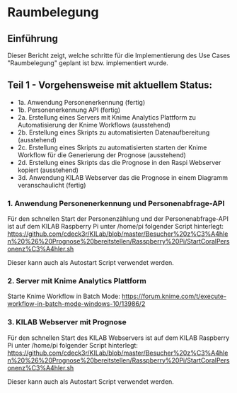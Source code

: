 # Raumbelegung

## Einführung
Dieser Bericht zeigt, welche schritte für die Implementierung des Use Cases "Raumbelegung" geplant ist bzw. implementiert wurde.

## Teil 1 - Vorgehensweise mit aktuellem Status:

- 1a. Anwendung Personenerkennung  (fertig)
- 1b. Personenerkennung  API (fertig)
- 2a. Erstellung eines Servers mit Knime Analytics Plattform  zu Automatisierung der Knime Workflows (ausstehend)
- 2b. Erstellung eines Skripts zu automatisierten Datenaufbereitung (ausstehend)
- 2c. Erstellung eines Skripts zu automatisierten starten der Knime Workflow für die Generierung der Prognose (ausstehend)
- 2d. Erstellung eines Skripts das die Prognose in den Raspi Webserver kopiert (ausstehend)
- 3d. Anwendung KILAB Webserver das die Prognose in einem Diagramm veranschaulicht (fertig)

### 1. Anwendung Personenerkennung und Personenabfrage-API
Für den schnellen Start der Personenzählung und der Personenabfrage-API ist auf dem KILAB Raspberry Pi unter /home/pi folgender Script hinterlegt:
https://github.com/cdeck3r/KILab/blob/master/Besucher%20z%C3%A4hlen%20%26%20Prognose%20bereitstellen/Rasspberry%20Pi/StartCoralPersonenz%C3%A4hler.sh

Dieser kann auch als Autostart Script verwendet werden.


### 2. Server mit Knime Analytics Plattform 

Starte Knime Workflow in Batch Mode:
https://forum.knime.com/t/execute-workflow-in-batch-mode-windows-10/13986/2

### 3. KILAB Webserver mit Prognose
Für den schnellen Start des KILAB Webservers  ist auf dem KILAB Raspberry Pi unter /home/pi folgender Script hinterlegt:
https://github.com/cdeck3r/KILab/blob/master/Besucher%20z%C3%A4hlen%20%26%20Prognose%20bereitstellen/Rasspberry%20Pi/StartCoralPersonenz%C3%A4hler.sh

Dieser kann auch als Autostart Script verwendet werden.
